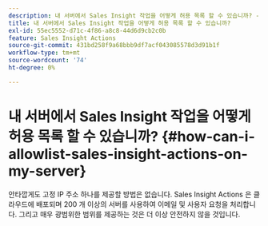 ```yaml
---
description: 내 서버에서 Sales Insight 작업을 어떻게 허용 목록 할 수 있습니까? - Marketo 문서 - 제품 설명서
title: 내 서버에서 Sales Insight 작업을 어떻게 허용 목록 할 수 있습니까?
exl-id: 55ec5552-d71c-4f86-a8c8-44d6d9cb2c0b
feature: Sales Insight Actions
source-git-commit: 431bd258f9a68bbb9df7acf043085578d3d91b1f
workflow-type: tm+mt
source-wordcount: '74'
ht-degree: 0%

---
```


# 내 서버에서 Sales Insight 작업을 어떻게 허용 목록 할 수 있습니까? {#how-can-i-allowlist-sales-insight-actions-on-my-server}

안타깝게도 고정 IP 주소 하나를 제공할 방법은 없습니다. Sales Insight Actions 은 클라우드에 배포되며 200 개 이상의 서버를 사용하여 이메일 및 사용자 요청을 처리합니다. 그리고 매우 광범위한 범위를 제공하는 것은 더 이상 안전하지 않을 것입니다.

